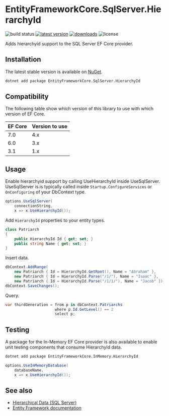 EntityFrameworkCore.SqlServer.HierarchyId
========================================

![build status](https://img.shields.io/github/workflow/status/efcore/EFCore.SqlServer.HierarchyId/.NET%20Core/master) [![latest version](https://img.shields.io/nuget/v/EntityFrameworkCore.SqlServer.HierarchyId)](https://www.nuget.org/packages/EntityFrameworkCore.SqlServer.HierarchyId) [![downloads](https://img.shields.io/nuget/dt/EntityFrameworkCore.SqlServer.HierarchyId)](https://www.nuget.org/packages/EntityFrameworkCore.SqlServer.HierarchyId) ![license](https://img.shields.io/github/license/efcore/EFCore.SqlServer.HierarchyId)

Adds hierarchyid support to the SQL Server EF Core provider.

Installation
------------

The latest stable version is available on [NuGet](https://www.nuget.org/packages/EntityFrameworkCore.SqlServer.HierarchyId).

```sh
dotnet add package EntityFrameworkCore.SqlServer.HierarchyId
```

Compatibility
-------------

The following table show which version of this library to use with which version of EF Core.

| EF Core | Version to use  |
| ------- | --------------- |
| 7.0     | 4.x             |
| 6.0     | 3.x             |
| 3.1     | 1.x             |

Usage
-----

Enable hierarchyid support by calling UseHierarchyId inside UseSqlServer. UseSqlServer is is typically called inside `Startup.ConfigureServices` or `OnConfiguring` of your DbContext type.

```cs
options.UseSqlServer(
    connectionString,
    x => x.UseHierarchyId());
```

Add `HierarchyId` properties to your entity types.

```cs
class Patriarch
{
    public HierarchyId Id { get; set; }
    public string Name { get; set; }
}
```

Insert data.

```cs
dbContext.AddRange(
    new Patriarch { Id = HierarchyId.GetRoot(), Name = "Abraham" },
    new Patriarch { Id = HierarchyId.Parse("/1/"), Name = "Isaac" },
    new Patriarch { Id = HierarchyId.Parse("/1/1/"), Name = "Jacob" });
dbContext.SaveChanges();
```

Query.

```cs
var thirdGeneration = from p in dbContext.Patriarchs
                      where p.Id.GetLevel() == 2
                      select p;
```

Testing
-------
A package for the In-Memory EF Core provider is also available to enable unit testing components that consume HierarchyId data.

```sh
dotnet add package EntityFrameworkCore.InMemory.HierarchyId
```

```cs
options.UseInMemoryDatabase(
    databaseName,
    x => x.UseHierarchyId());
```

See also
--------

* [Hierarchical Data (SQL Server)](https://docs.microsoft.com/sql/relational-databases/hierarchical-data-sql-server)
* [Entity Framework documentation](https://docs.microsoft.com/ef/)
